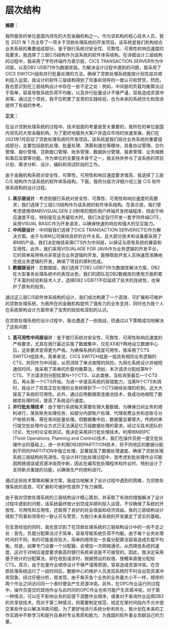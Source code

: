 # 层次结构

**摘要：**

我所服务的单位是国内领先的大型金融机构之一。作为该机构的核心技术人员，我在 2021 年 1 月主导了一项关于贷款处理系统的开发项目。该系统是我们机构综合业务系统的重要组成部分。鉴于银行系统对安全性、可靠性、可用性和响应速度的高要求，我选择了三层C/S结构作为该系统的软件体系结构。在详细设计三层结构的过程中，我采用了字符终端作为表示层，CICS TRANSACTION SERVER作为中间层，以及DB2 UDB7.1作为数据库层。为解决设计过程中遇到的问题，我采用了CICS SWITCH组和并行批量处理的方法，确保了贷款处理系统能按计划完成并顺利投入运营。我设计的软件三层结构得到了同事和领导的一致认可和赞赏。然而，我也意识到在三层结构设计中存在一些不足之处：例如，中间层的负载均衡算法过于简单，容易导致系统负荷不均衡，以及并行批量设计不够严谨，容易造成资源冲突等。通过这个项目，我不仅积累了宝贵的实践经验，也为未来的系统优化和改进提供了有益的参考。

**正文：**

在设计贷款处理系统的过程中，技术层面的考量是至关重要的。我所在的单位是国内领先的大型金融机构，为了更好地服务大客户并适应市场的快速发展，我们在2021年1月启动了贷款处理系统的开发项目。该系统是我们综合业务系统的重要组成部分，主要包括联机处理、批量处理、清算和通兑等模块，具备协议管理、合约管理、报价管理、贷款敞口管理、账务管理、数据拆分管理、报表管理、业务缩微和事后监督等功能。作为单位的主要技术骨干之一，我主持并参与了该系统的项目计划、需求分析、设计、编码和测试阶段的工作。

由于金融机构系统对安全性，可靠性，可用性和响应速度要求很高，我选择了三层 C/S 结构作为该系统的软件体系结构，下面，我将分层次详细介绍三层 C/S 软件体系结构的设计过程。

1. **表示层设计**：考虑到银行系统对安全性、可靠性、可用性和响应速度的高要求，我们选择了三层C/S结构作为该系统的软件体系结构。在表示层，我们曾考虑使用IBM的VISUALGEN 2.0附带的图形用户终端开发终端程序，但由于响应速度不佳，特别是在业务量较大时，我们决定自行开发一套字符终端CITE，采用VISUAL BASIC作为开发语言，以确保快速的响应和强大的交互能力。
2. **中间层设计**：中间层我们选择了CICS TRANSACTION SERVER(CTS)作为解决方案。由于与IBM公司保持良好的合作关系，且大部分技术和设备都采用了IBM的产品，我们决定继续采用CTS作为中间层，以保证与原有系统的兼容和互用性。此外，我们采用VISUALAGE FOR JAVA作为业务逻辑的开发平台，它的简单易用特点非常适合业务逻辑的开发，能够帮助开发人员快速而准确地完成业务逻辑的开发，确保了项目的顺利完成。
3. **数据层设计**：在数据层，我们选择了DB2 UDB7.1作为数据库解决方案。DB2在大型事务处理系统中的表现出色，我们的团队在DB2数据库的使用方面积累了丰富的经验和技术人才。选择DB2 UDB7.1不仅延续了技术的连续性，也保护了原有的投资。

通过这三层C/S软件体系结构的设计，我们成功构建了一个高效、可扩展和可维护的贷款处理系统，为我所在的金融机构提供了强有力的业务支持，同时也为我个人在系统架构设计方面带来了宝贵的经验和深刻的认识。

在贷款处理系统的设计过程中，我也遭遇了一些挑战，但通过以下策略成功地解决了这些问题：

1. **高可用性中间层设计**：鉴于银行系统对安全性、可靠性、可用性和响应速度的严格要求，尤其在我行最近实施了数据集中，仅在XX和Y两地设立数据中心后，这些要求变得更为严格。为确保系统的高度可用性，我采用了CTS SWITCH组技术。简单来说，CICS SWITCH组是一组具有相同业务逻辑的CTS，共同作为中间层，从而消除了单点故障的风险。为简化系统设计并缩短通信时间，我采用了简单的负载均衡算法，例如，本次请求分配给第N个CTS，下次请求则分配给第N+1个CTS，以此类推，当轮询至最后一个CTS后，再从第一个CTS开始。为进一步提高系统的容错能力，当第N个CTS失效时，我设计了将其正在处理的业务转移到下一个CTS继续处理的机制，这大大提高了系统的可用性。此外，通过应用数据库连接池技术，我成功地缩短了数据库处理时间，提高了系统运行速度。
2. **并行批处理技术**：由于银行系统每天需要处理大量数据，为确保日间业务的顺利进行，某些账务处理任务，如部分内部账户处理、代理收费业务和总账与分户账核对等，需在夜间批量处理。但数据集中后，数据量显著增大，传统的串行提交批处理作业方式已无法满足亿万级数据处理的需求。经过与技术团队的讨论、充分的论证和测试，我决定采用并行批处理技术。利用IBM的PC (Tivoli Operations, Planning and     Control)技术，我们在操作员统一提交批处理作业的基础上，进一步利用DB2的PARTITION技术，将不同地区的数据分配到不同的PARTITION中独立处理，显著提高了数据处理速度，确保了贷款处理系统三层结构的先进性。在设计并行批处理过程中，我考虑到批处理作业可能因网络错误或资源冲突而中断，因此在编写批处理程序和作业时，特别设计了支持断点重提的功能，以确保生产的顺利进行。

通过这些技术策略和解决方案，我成功地解决了设计过程中遇到的困难，为贷款处理系统的高效、可扩展和可维护性提供了有力保障。

由于我对贷款处理系统的三层结构设计精心策划，并采取了有效的措施解决了设计过程中遇到的问题，该系统最终按计划完成并顺利投入运营。不仅确保了系统的开放性、可用性和互用性，还取得了良好的社会效益和经济效益。我的三层结构设计得到了同事和领导的一致认可与赞赏，为我行未来系统的开发奠定了坚实的基础。

 

在反思经验的同时，我也意识到了在贷款处理系统的三层结构设计中的一些不足之处：首先，负载分配算法过于简单，容易导致系统负荷不均衡。由于每个业务处理时间的不同，有的可能差异较大，简单的顺序加一负载分配算法容易造成负载不均衡。但是，如果专门设置一个分配器，会增加一次网络通讯，从而降低系统的速度，这对于对响应速度要求极高的银行系统来说是不可接受的。因此，我决定采用基于统计的分配算法，即在收到请求时，根据预设的权值，按概率直接分配给CTS。其次，由于批量作业顺序设计不够严谨等原因，容易造成资源冲突。在贷款处理系统运行了一段时间后，数据中心的维护人员发现系统时不时会出现资源冲突现象。经过仔细分析，我发现，由于每天各个业务的业务量大小不一样，顺序的两个作业之间访问同一个表时便会产生资源冲突。另外，在OPC作业运行的过程中，操作员提交的其他作业与此时间的OPC作业也有可能产生资源冲突。对于第一种情况，可以在不影响业务的前提下调整作业顺序，或者对于查询作业运用DB2的共享锁技术。而对于第二种情况，则需要制定规范，规定在某时间段内不允许提交某些作业以解决冲突问题。为了更好地进行系统分析和优化，我计划在未来的工作实践中不断学习和提升自身的专业素质和能力，为我国的软件事业贡献自己的力量。
